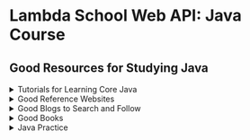 # Lambda School Web API: Java Course 
## Good Resources for Studying Java

<details><summary>Tutorials for Learning Core Java</summary>
<p>

### Greenfoot Introducting Java using 2d Animation

[https://www.greenfoot.org/doc/joy-of-code](https://www.greenfoot.org/doc/joy-of-code)

---
### Princenton On-line Textbook

[https://introcs.cs.princeton.edu/java/home/(https://introcs.cs.princeton.edu/java/home/

---
### Simplified Java Tutorial

[https://www.w3schools.com/java/](https://www.w3schools.com/java/)

---
### Udacity Introduction to Java

[http://horstmann.com/sjsu/cs046/](http://horstmann.com/sjsu/cs046/)

---
</p>
</details>

<details><summary>Good Reference Websites</summary>
<p>
  
### Survival Guide for Java Web20

[https://www.gettoby.com/p/3hk9v0vk0q5g](https://www.gettoby.com/p/3hk9v0vk0q5g)

---
### Specific Lambda Java Class Info Done by a Former Student

[https://github.com/austie702/java-glossary-tutorial.git](https://github.com/austie702/java-glossary-tutorial.git)

---
### The Offical Website for Spring

[https://spring.io](https://spring.io)

---
### Spring Framework

[https://www.tutorialspoint.com/spring/index.htm](https://www.tutorialspoint.com/spring/index.htm)

---
### Geeks for Geeks Java Programming Language including good interview questions

[https://www.geeksforgeeks.org/java/](https://www.geeksforgeeks.org/java/)

---
### Common Java Errors

[http://cs-people.bu.edu/dgs/courses/cs111-old/assignments/errors.html](http://cs-people.bu.edu/dgs/courses/cs111-old/assignments/errors.html)

---
</p>
</details>

<details><summary>Good Blogs to Search and Follow</summary>
<p>
  
### Java Spring Great Examples Baeldung

[https://www.baeldung.com](https://www.baeldung.com)

---
### Spring Framework Guru

[https://springframework.guru](https://springframework.guru)

---
### Callicoder

[https://www.callicoder.com/categories/java/](https://www.callicoder.com/categories/java/)

---
### Pivotal's Spring Blog

[https://spring.io/blog](https://spring.io/blog)

---
</p>
</details>

<details><summary>Good Books</summary>
<p>

### Java Methods - my go to book for Core Java

[http://www.skylit.com/jm.html](http://www.skylit.com/jm.html)

---
### Code Dated by set the foundation for Java Spring

[https://www.amazon.com/Spring-REST-Balaji-Varanasi/dp/1484208242](https://www.amazon.com/Spring-REST-Balaji-Varanasi/dp/1484208242)

---
### THE book on writing effective Java Code.

[https://www.amazon.com/Effective-Java-Joshua-Bloch-ebook/dp/B078H61SCH/](https://www.amazon.com/Effective-Java-Joshua-Bloch-ebook/dp/B078H61SCH/)

---
### Data Structures and Algorithms in Java

[https://www.amazon.com/Data-Structures-Algorithms-Java-6th-ebook/dp/B00JDRQF8C/](https://www.amazon.com/Data-Structures-Algorithms-Java-6th-ebook/dp/B00JDRQF8C/)

---
</p>
</details>

<details><summary>Java Practice</summary>
<p>

### Space Battle Arena
Fun practice with Java! Requires some setting up and 2+ people for best results

[http://mikeware.github.io/SpaceBattleArena/](http://mikeware.github.io/SpaceBattleArena/)

---
### Code Wars

[https://www.codewars.com/](https://www.codewars.com/)

---
</p>
<details><summary>PostgreSQL and other topics</summary>
<p>
  
### THE Online PostgreSQL Tutorial

[https://www.tutorialspoint.com/postgresql/postgresql_tutorial.pdf](https://www.tutorialspoint.com/postgresql/postgresql_tutorial.pdf)

---
### Rest Web API articles

[https://restful.io/](https://restful.io/)

---
### JetBrains IntelliJ IDEA IDE

[https://www.jetbrains.com/help/idea/getting-started.html](https://www.jetbrains.com/help/idea/getting-started.html)

---
</p>
</details>

